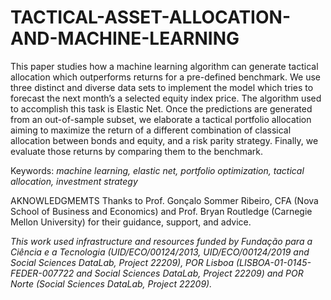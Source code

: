 # TACTICAL-ASSET-ALLOCATION-AND-MACHINE-LEARNING
This paper studies how a machine learning algorithm can generate tactical allocation which outperforms returns for a pre-defined benchmark. We use three distinct and diverse data sets to implement the model which tries to forecast the next month’s a selected equity index price. The algorithm used to accomplish this task is Elastic Net. Once the predictions are generated from an out-of-sample subset, we elaborate a tactical portfolio allocation aiming to maximize the return of a different combination of classical allocation between bonds and equity, and a risk parity strategy. Finally, we evaluate those returns by comparing them to the benchmark.


Keywords: _machine learning, elastic net, portfolio optimization, tactical allocation, investment strategy_



AKNOWLEDGMEMTS
Thanks to Prof. Gonçalo Sommer Ribeiro, CFA (Nova School of Business and Economics) and Prof. Bryan Routledge (Carnegie Mellon University) for their guidance, support, and advice.



_This work used infrastructure and resources funded by Fundação para a Ciência e a Tecnologia (UID/ECO/00124/2013, UID/ECO/00124/2019 and Social Sciences DataLab, Project 22209), POR Lisboa (LISBOA-01-0145-FEDER-007722 and Social Sciences DataLab, Project 22209) and POR Norte (Social Sciences DataLab, Project 22209)._
